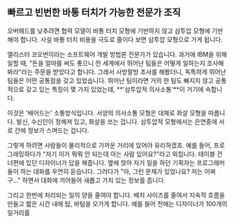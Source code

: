 ## 빠르고 빈번한 바통 터치가 가능한 전문가 조직
오버헤드를 낮추려면 협력 모델이 바통 터치 모형에 기반하지 않고 삼투압 모형에 기반해야 합니다. 사실 바통 터치 비용을 극도로 줄이다 보면 삼투압 모형으로 가게 됩니다.

앨리스터 코오번이라는 소프트웨어 개발 방법론 전문가가 있습니다. 과거에 IBM을 위해 일할 때, "돈을 얼마를 써도 좋으니 전 세계에서 뛰어난 팀들은 어떻게 일하는지 조사해 봐라"라는 주문을 받았다고 합니다. 그래서 사방팔방 조사를 해봤더니, 독특하게 뛰어난 팀들은 어떤 공통점을 갖고 있었습니다. 뛰어난 팀이라면 거의 한 팀도 빠지지 않고 공통적으로 갖고 있는 특징이 몇 가지 있었는데, **'삼투압적 의사소통'**이 거기에 속합니다.

이것은 '배어드는' 소통방식입니다. 서양의 의사소통 모형은 대체로 화살 모형을 따릅니다. 발신, 수신인이 정해져 있고, 화살을 쏘는 겁니다. 삼투압적 모형에서는 은연중에 서로 간에 정보가 스며드는 겁니다. 

그렇게 하려면 사람들이 물리적으로 가까운 거리에 있어야 유리하겠죠. 예를 들어, 프로그래밍하다가 "저기 이거 뭐뭐 안 되는데 아는 사람 있어요?"라고 외칩니다. 테이블 건너편에 있던 디자이너가 답을 해줍니다. 옆에 앉아 자기 일을 하던 기획자는 프로그래머 둘이 하는 대화를 우연히 듣습니다. 그러다가 "아, 그런 문제가 있었나요? 저는 어쩌구..." 하면서 대화에 끼어들어 새롭고 가치 있는 정보를 줍니다.

그리고 한번에 처리되는 일의 양을 줄여야 합니다. 배치 사이즈를 줄여서 지속적 흐름을 만들고 짧은 시간 내에 탑, 바텀을 오가게 합니다. 예를 들어 전에는 디자이너가 100개의 일거리를 